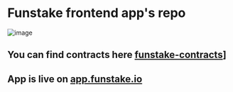 # Funstake frontend app's repo

![image](https://github.com/user-attachments/assets/a9d59455-fa9d-4c36-9af0-5cb3cb0bcbd0)


## You can find contracts here [funstake-contracts](https://github.com/opengate-labs/funstake-contracts)]


## App is live on [app.funstake.io](funstake.io)
